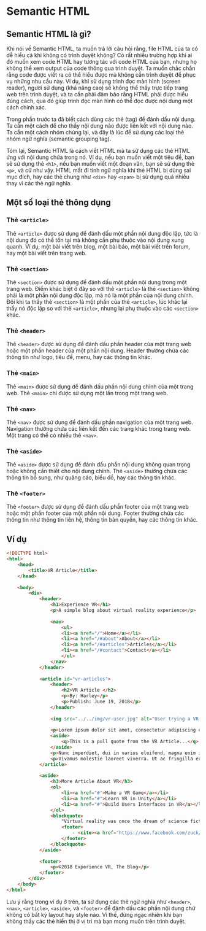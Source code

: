 # Semantic HTML

## Semantic HTML là gì?

Khi nói về Semantic HTML, ta muốn trả lời câu hỏi rằng, file HTML của ta có dễ hiểu cả khi không có trình duyệt không? Có rất nhiều trường hợp khi ai đó muốn xem code HTML hay tương tác với code HTML của bạn, nhưng họ không thể xem output của code thông qua trình duyệt. Ta muốn chắc chắn rằng code được viết ra có thể hiểu được mà không cần trình duyệt để phục vụ những nhu cầu này. Ví dụ, khi sử dụng trình đọc màn hình (screen reader), người sử dụng (khả năng cao) sẽ không thể thấy trực tiếp trang web trên trình duyệt, và ta cần phải đảm bảo rằng HTML phải được hiểu đúng cách, qua đó giúp trình đọc màn hình có thể đọc được nội dung một cách chính xác.

Trong phần trước ta đã biết cách dùng các thẻ (tag) để đánh dấu nội dung. Ta cần một cách để cho thấy nội dung nào được liên kết với nội dung nào. Ta cần một cách nhóm chúng lại, và đây là lúc để sử dụng các loại thẻ nhóm ngữ nghĩa (semantic grouping tag).

Tóm lại, Semantic HTML là cách viết HTML mà ta sử dụng các thẻ HTML ứng với nội dung chứa trong nó. Ví dụ, nếu bạn muốn viết một tiêu đề, bạn sẽ sử dụng thẻ `<h1>`, nếu bạn muốn viết một đoạn văn, bạn sẽ sử dụng thẻ `<p>`, và cứ như vậy. HTML mất đi tính ngữ nghĩa khi thẻ HTML bị dùng sai mục đích, hay các thẻ chung như `<div>` hay `<span>` bị sử dụng quá nhiều thay vì các thẻ ngữ nghĩa.

## Một số loại thẻ thông dụng

### Thẻ `<article>`

Thẻ `<article>` được sử dụng để đánh dấu một phần nội dung độc lập, tức là nội dung đó có thể tồn tại mà không cần phụ thuộc vào nội dung xung quanh. Ví dụ, một bài viết trên blog, một bài báo, một bài viết trên forum, hay một bài viết trên trang web.

### Thẻ `<section>`

Thẻ `<section>` được sử dụng để đánh dấu một phần nội dung trong một trang web. Điểm khác biệt ở đây so với thẻ `<article>` là thẻ `<section>` không phải là một phần nội dung độc lập, mà nó là một phần của nội dung chính. Đôi khi ta thấy thẻ `<section>` là một phần của thẻ `<article>`, lúc khác lại thấy nó độc lập so với thẻ `<article>`, nhưng lại phụ thuộc vào các `<section>` khác.

### Thẻ `<header>`

Thẻ `<header>` được sử dụng để đánh dấu phần header của một trang web hoặc một phần header của một phần nội dung. Header thường chứa các thông tin như logo, tiêu đề, menu, hay các thông tin khác.

### Thẻ `<main>`

Thẻ `<main>` được sử dụng để đánh dấu phần nội dung chính của một trang web. Thẻ `<main>` chỉ được sử dụng một lần trong một trang web.

### Thẻ `<nav>`

Thẻ `<nav>` được sử dụng để đánh dấu phần navigation của một trang web. Navigation thường chứa các liên kết đến các trang khác trong trang web. Một trang có thể có nhiều thẻ `<nav>`.

### Thẻ `<aside>`

Thẻ `<aside>` được sử dụng để đánh dấu phần nội dung không quan trọng hoặc không cần thiết cho nội dung chính. Thẻ `<aside>` thường chứa các thông tin bổ sung, như quảng cáo, biểu đồ, hay các thông tin khác.

### Thẻ `<footer>`

Thẻ `<footer>` được sử dụng để đánh dấu phần footer của một trang web hoặc một phần footer của một phần nội dung. Footer thường chứa các thông tin như thông tin liên hệ, thông tin bản quyền, hay các thông tin khác.

## Ví dụ

```html
<!DOCTYPE html>
<html>
    <head>
        <title>VR Article</title>
    </head>
  
    <body>
        <div>
            <header>
                <h1>Experience VR</h1>
                <p>A simple blog about virtual reality experience</p>
       
                <nav>
                    <ul>
                    <li><a href="/">Home</a></li>
                    <li><a href="/#about">About</a></li>
                    <li><a href="/#articles">Articles</a></li>
                    <li><a href="/#contact">Contact</a></li>
                    </ul>
                </nav>
            </header>
      
            <article id="vr-articles">
                <header>
                    <h2>VR Article </h2>
                    <p>By: Harley</p>
                    <p>Publish: June 19, 2018</p>
                </header>
        
                <img src="../../img/vr-user.jpg" alt="User trying a VR headset">
        
                <p>Lorem ipsum dolor sit amet, consectetur adipiscing elit. Fusce finibus urna lacus, ut lacinia elit pretium a. Praesent rutrum ac ipsum vitae rhoncus. Nam non molestie purus.</p>
                <aside>
                    <q>This is a pull quote from the VR Article...</q>
                </aside>
                <p>Nunc imperdiet, dui in varius eleifend, magna enim imperdiet felis, at ultricies magna metus vitae ante. Nulla in porttitor nibh. Mauris non libero in massa porta varius non sed magna. Donec ac mauris mattis, viverra turpis ac, dictum arcu.</p>
                <p>Vivamus molestie laoreet viverra. Ut ac fringilla ex. Donec at nisl semper, commodo mi maximus, fermentum nisi. Duis bibendum gravida ante sit amet consectetur. Curabitur ac est id justo euismod porta quis ac arcu.</p>
            </article>
     
            <aside>
                <h3>More Article About VR</h3>
                <ol>
                    <li><a href="#">Make a VR Game</a></li>
                    <li><a href="#">Learn VR in Unity</a></li>
                    <li><a href="#">Build Users Interfaces in VR</a></li>
                </ol>
                <blockquote>
                    "Virtual reality was once the dream of science fiction. But the internet was also once a dream, and so were computers and smartphones. The future is coming."  
                    <footer>
                        - <cite><a href="https://www.facebook.com/zuck/posts/10101319050523971">Mark Zuckerberg</a></cite>
                    </footer>
                </blockquote>
            </aside>
     
            <footer>
                <p>©2018 Experience VR, The Blog</p> 
            </footer>
        </div>
    </body>
</html>
```
<apprun-play style="height:1000px" hide_button="true"></apprun-play>

Lưu ý rằng trong ví dụ ở trên, ta sử dụng các thẻ ngữ nghĩa như `<header>`, `<nav>`, `<article>`, `<aside>`, và `<footer>` để đánh dấu các phần nội dung chứ không có bất kỳ layout hay style nào. Vì thế, đừng ngạc nhiên khi bạn không thấy các thẻ hiển thị ở vị trí mà bạn mong muốn trên trình duyệt.
